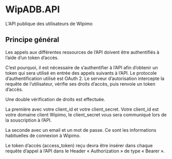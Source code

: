 # WipADB.API
L'API publique des utilisateurs de Wipimo

## Principe général
Les appels aux différentes ressources de l’API doivent être authentifiés à l’aide d’un token d’accès.

C’est pourquoi, il est nécessaire de s’authentifier à l’API afin d’obtenir un token qui sera utilisé en entrée des appels suivants à l’API.
Le protocole d’authentification utilisé est OAuth 2. Le serveur d’autorisation intercepte la requête de l’utilisateur, vérifie ses droits d’accès, puis renvoie un token d’accès.

Une double vérification de droits est effectuée. 

La première avec votre client_id et votre client_secret. Votre client_id est votre domaine client Wipimo, le client_secret vous sera communiqué lors de la souscription à l’API.

La seconde avec un email et un mot de passe. Ce sont les informations habituelles de connexion à Wipimo.

Le token d’accès (access_token) reçu devra être insérer dans chaque requête d’appel à l’API dans le Header « Authorization » de type « Bearer ».
